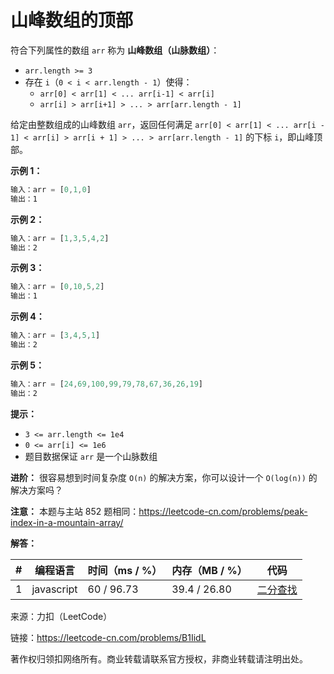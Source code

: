# 山峰数组的顶部

符合下列属性的数组 `arr` 称为 **山峰数组（山脉数组）**：

- `arr.length >= 3`
- 存在 `i`（`0 < i < arr.length - 1`）使得：
  - `arr[0] < arr[1] < ... arr[i-1] < arr[i]`
  - `arr[i] > arr[i+1] > ... > arr[arr.length - 1]`

给定由整数组成的山峰数组 `arr`，返回任何满足 `arr[0] < arr[1] < ... arr[i - 1] < arr[i] > arr[i + 1] > ... > arr[arr.length - 1]` 的下标 `i`，即山峰顶部。

**示例 1：**

``` javascript
输入：arr = [0,1,0]
输出：1
```

**示例 2：**

``` javascript
输入：arr = [1,3,5,4,2]
输出：2
```

**示例 3：**

``` javascript
输入：arr = [0,10,5,2]
输出：1
```

**示例 4：**

``` javascript
输入：arr = [3,4,5,1]
输出：2
```

**示例 5：**

``` javascript
输入：arr = [24,69,100,99,79,78,67,36,26,19]
输出：2
```

**提示：**

- `3 <= arr.length <= 1e4`
- `0 <= arr[i] <= 1e6`
- 题目数据保证 `arr` 是一个山脉数组

**进阶：** 很容易想到时间复杂度 `O(n)` 的解决方案，你可以设计一个 `O(log(n))` 的解决方案吗？

**注意：** 本题与主站 852 题相同：https://leetcode-cn.com/problems/peak-index-in-a-mountain-array/

**解答：**

**#**|**编程语言**|**时间（ms / %）**|**内存（MB / %）**|**代码**
--|--|--|--|--
1|javascript|60 / 96.73|39.4 / 26.80|[二分查找](./javascript/ac_v1.js)

来源：力扣（LeetCode）

链接：https://leetcode-cn.com/problems/B1IidL

著作权归领扣网络所有。商业转载请联系官方授权，非商业转载请注明出处。
